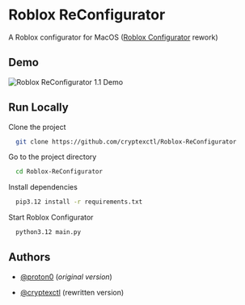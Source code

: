 # Roblox ReConfigurator

A Roblox configurator for MacOS ([Roblox Configurator](https://github.com/Proton0/Roblox-Configurator/) rework)

## Demo

![Roblox ReConfigurator 1.1 Demo](https://github.com/cryptexctl/Roblox-Configurator/blob/main/github/demo.png?raw=true)


## Run Locally

Clone the project

```bash
  git clone https://github.com/cryptexctl/Roblox-ReConfigurator
```

Go to the project directory

```bash
  cd Roblox-ReConfigurator
```

Install dependencies

```bash
  pip3.12 install -r requirements.txt
```

Start Roblox Configurator

```bash
  python3.12 main.py
```


## Authors

- [@proton0](https://www.github.com/proton0) (*original version*)

- [@cryptexctl](https://www.github.com/cryptexctl) (rewritten version)
